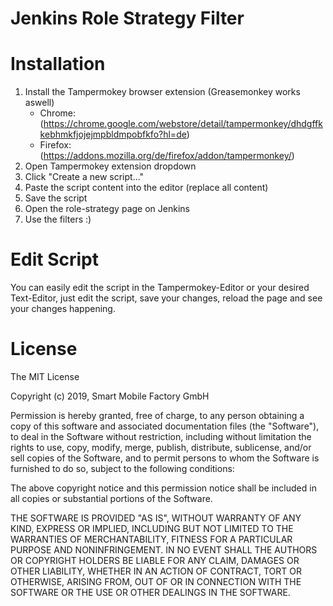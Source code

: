 # Jenkins Role Strategy Filter

# Installation

1. Install the Tampermokey browser extension (Greasemonkey works aswell)
	- Chrome: (https://chrome.google.com/webstore/detail/tampermonkey/dhdgffkkebhmkfjojejmpbldmpobfkfo?hl=de) 
	- Firefox: (https://addons.mozilla.org/de/firefox/addon/tampermonkey/)
2. Open Tampermokey extension dropdown
3. Click "Create a new script..."
4. Paste the script content into the editor (replace all content)
5. Save the script
6. Open the role-strategy page on Jenkins
7. Use the filters :)

# Edit Script

You can easily edit the script in the Tampermokey-Editor or your desired Text-Editor, just edit the script, save your changes, reload the page and see your changes happening.



# License

 The MIT License

 Copyright (c) 2019, Smart Mobile Factory GmbH

 Permission is hereby granted, free of charge, to any person obtaining a copy
 of this software and associated documentation files (the "Software"), to deal
 in the Software without restriction, including without limitation the rights
 to use, copy, modify, merge, publish, distribute, sublicense, and/or sell
 copies of the Software, and to permit persons to whom the Software is
 furnished to do so, subject to the following conditions:

 The above copyright notice and this permission notice shall be included in
 all copies or substantial portions of the Software.
 
 THE SOFTWARE IS PROVIDED "AS IS", WITHOUT WARRANTY OF ANY KIND, EXPRESS OR
 IMPLIED, INCLUDING BUT NOT LIMITED TO THE WARRANTIES OF MERCHANTABILITY,
 FITNESS FOR A PARTICULAR PURPOSE AND NONINFRINGEMENT. IN NO EVENT SHALL THE
 AUTHORS OR COPYRIGHT HOLDERS BE LIABLE FOR ANY CLAIM, DAMAGES OR OTHER
 LIABILITY, WHETHER IN AN ACTION OF CONTRACT, TORT OR OTHERWISE, ARISING FROM,
 OUT OF OR IN CONNECTION WITH THE SOFTWARE OR THE USE OR OTHER DEALINGS IN THE
 SOFTWARE.
